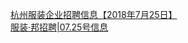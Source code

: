   
[杭州服装企业招聘信息【2018年7月25日】](http://www.dianyue.me/archives/346/vyuqib0haol6ok3b/)  
[服装·邦招聘|07.25号信息](http://www.dianyue.me/archives/919/5duqpfk2wft0ieot/)